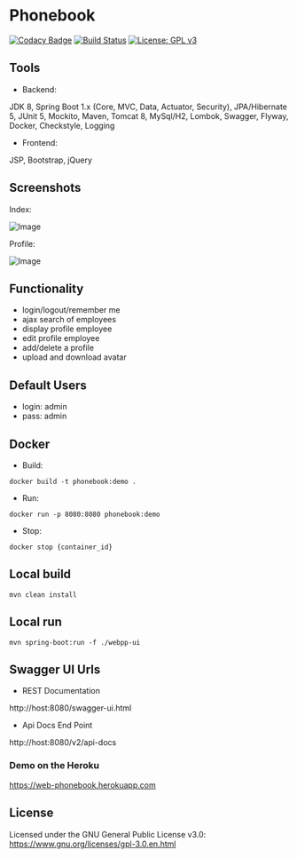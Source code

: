 # Phonebook 

[![Codacy Badge](https://api.codacy.com/project/badge/Grade/297a8adb85224fc7a6dc2b8fdf2c5232)](https://www.codacy.com/app/evgeniy/Phonebook)
[![Build Status](https://travis-ci.org/roldevg/phonebook.svg?branch=master)](https://travis-ci.org/roldevg/phonebook)
[![License: GPL v3](https://img.shields.io/badge/License-GPL%20v3-blue.svg)](https://www.gnu.org/licenses/gpl-3.0)

## Tools

- Backend: 

JDK 8, Spring Boot 1.x (Core, MVC, Data, Actuator, Security),
JPA/Hibernate 5, JUnit 5, Mockito, Maven, Tomcat 8, MySql/H2, Lombok, 
Swagger, Flyway, Docker, Checkstyle, Logging

- Frontend:

JSP, Bootstrap, jQuery
  
## Screenshots

Index: 

![Image](https://i.gyazo.com/1a933394d633716e6149808cb1a3ae95.png)

Profile: 

![Image](https://i.gyazo.com/c25878f30dd2d5bde4decc5cd48f8d88.png)

## Functionality

+ login/logout/remember me
+ ajax search of employees 
+ display profile employee 
+ edit profile employee 
+ add/delete a profile
+ upload and download avatar

## Default Users

- login: admin
- pass: admin

## Docker

- Build:

```
docker build -t phonebook:demo .
```

- Run:

```
docker run -p 8080:8080 phonebook:demo
```

- Stop:

```
docker stop {container_id}
```

## Local build

```
mvn clean install
```

## Local run 

```
mvn spring-boot:run -f ./webpp-ui
```

## Swagger UI Urls

- REST Documentation

http://host:8080/swagger-ui.html

- Api Docs End Point

http://host:8080/v2/api-docs

### Demo on the Heroku

https://web-phonebook.herokuapp.com


## License

Licensed under the GNU General Public License v3.0: https://www.gnu.org/licenses/gpl-3.0.en.html
